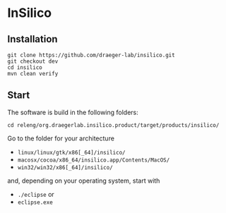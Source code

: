 # InSilico


## Installation
```
git clone https://github.com/draeger-lab/insilico.git
git checkout dev
cd insilico
mvn clean verify
```

## Start
The software is build in the following folders:
```
cd releng/org.draegerlab.insilico.product/target/products/insilico/

```
Go to the folder for your architecture
* `linux/linux/gtk/x86[_64]/insilico/`
* `macosx/cocoa/x86_64/insilico.app/Contents/MacOS/`
* `win32/win32/x86[_64]/insilico/`

and, depending on your operating system, start with
* `./eclipse` or
* `eclipse.exe`
